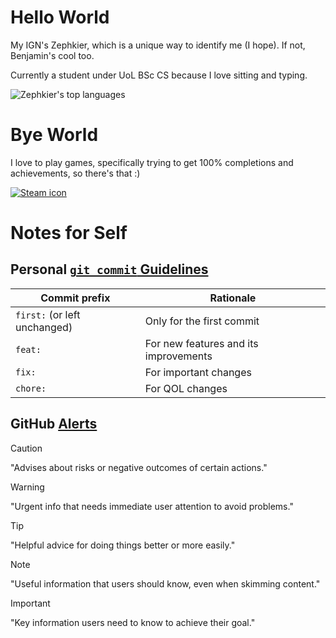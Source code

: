 # Hello World

My IGN's Zephkier, which is a unique way to identify me (I hope). If not, Benjamin's cool too.

Currently a student under UoL BSc CS because I love sitting and typing.

![Zephkier's top languages](https://github-readme-stats.vercel.app/api/top-langs/?username=Zephkier&theme=transparent&layout=compact)

<!-- ![Zephkier's GitHub stats](https://github-readme-stats.vercel.app/api?username=Zephkier&theme=transparent&show_icons=true&count_private=true) -->

# Bye World

I love to play games, specifically trying to get 100% completions and achievements, so there's that :)

[![Steam icon](https://img.shields.io/badge/steam-%23000000.svg?style=for-the-badge&logo=steam&logoColor=white)](https://steamcommunity.com/id/zephkier/)

# Notes for Self

## Personal [`git commit` Guidelines](https://www.conventionalcommits.org/en/v1.0.0/)

| Commit prefix                | Rationale                             |
| ---------------------------- | ------------------------------------- |
| `first:` (or left unchanged) | Only for the first commit             |
| `feat:`                      | For new features and its improvements |
| `fix:`                       | For important changes                 |
| `chore:`                     | For QOL changes                       |

## GitHub [Alerts](https://docs.github.com/en/get-started/writing-on-github/getting-started-with-writing-and-formatting-on-github/basic-writing-and-formatting-syntax#alerts)

> [!caution]
> "Advises about risks or negative outcomes of certain actions."

> [!warning]
> "Urgent info that needs immediate user attention to avoid problems."

> [!tip]
> "Helpful advice for doing things better or more easily."

> [!note]
> "Useful information that users should know, even when skimming content."

> [!important]
> "Key information users need to know to achieve their goal."
